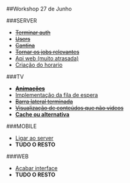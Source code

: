 ##Workshop 27 de Junho

###SERVER

+ ~~[Terminar auth](https://github.com/CampusPI/Server/pull/32)~~
+ ~~[Users](https://github.com/CampusPI/Server/issues/35)~~
+ ~~[Cantina](https://github.com/CampusPI/Server/issues/19)~~
+ ~~[Tornar os jobs relevantes](https://github.com/CampusPI/Server/issues/36)~~
+ [Api web (muito atrasada)](https://github.com/CampusPI/Server/issues/37)
+ [Criação do horario](https://github.com/CampusPI/Server/issues/38)

###TV

+ ~~[**Animações**](https://github.com/CampusPI/TV/issues/5)~~
+ [Implementação da fila de espera](https://github.com/CampusPI/TV/issues/13)
+ ~~[Barra lateral terminada](https://github.com/CampusPI/TV/issues/14)~~
+ ~~[Visualização de conteúdos que não videos](https://github.com/CampusPI/TV/issues/16)~~
+ [**Cache ou alternativa**](https://github.com/CampusPI/TV/issues/15)

###MOBILE

+ [Ligar ao server](https://github.com/CampusPI/Mobile/issues/1)
+ **TUDO O RESTO**

###WEB

+ [Acabar interface](https://github.com/CampusPI/Web/issues/1)
+ **TUDO O RESTO**
